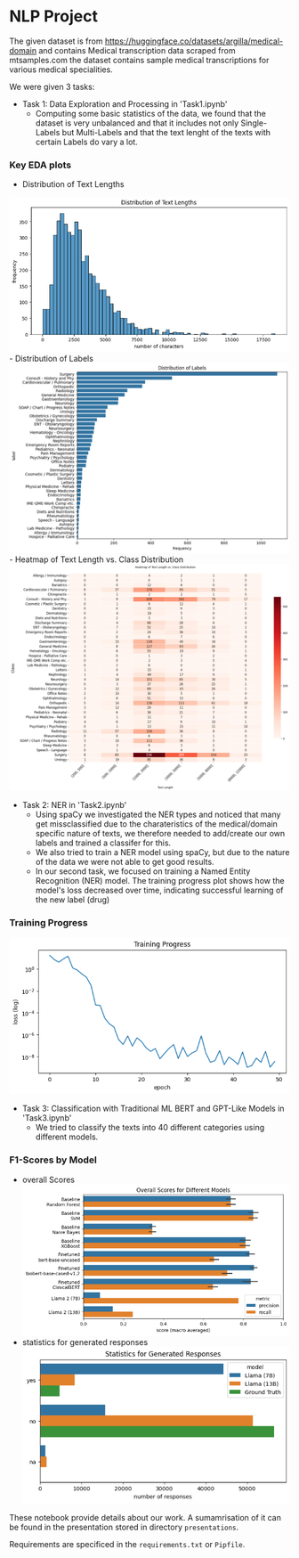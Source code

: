 # NLP Project

The given dataset is from https://huggingface.co/datasets/argilla/medical-domain and contains Medical transcription data scraped from mtsamples.com the dataset contains sample medical transcriptions for various medical specialities.

We were given 3 tasks:
* Task 1: Data Exploration and Processing in 'Task1.ipynb'
  - Computing some basic statistics of the data, we found that the dataset is very unbalanced and that it includes not only Single-Labels but Multi-Labels and that the text lenght of the texts with certain Labels do vary a lot.

### Key EDA plots
- Distribution of Text Lengths
<img src="/plots/distribution_of_text_lengths.png" width="600">
- Distribution of Labels
<img src="/plots/distribution_labels.png" width="600">
- Heatmap of Text Length vs. Class Distribution
<img src="/plots/heatmap_text_length_class_distribution.png" width="600">



* Task 2: NER in 'Task2.ipynb'
  - Using spaCy we investigated the NER types and noticed that many get missclassified due to the charateristics of the medical/domain specific nature of texts, we therefore needed to add/create our own labels and trained a classifer for this.
  - We also tried to train a NER model using spaCy, but due to the nature of the data we were not able to get good results.
  - In our second task, we focused on training a Named Entity Recognition (NER) model. The training progress plot shows how the model's loss decreased over time, indicating successful learning of the new label (drug)

### Training Progress
![Training Progress](/plots/training_NER.png)

* Task 3: Classification with Traditional ML BERT and GPT-Like Models in 'Task3.ipynb'
  - We tried to classify the texts into 40 different categories using different models.


### F1-Scores by Model
- overall Scores 
![overall Scores](/plots/overall_scores.png)
- statistics for generated responses
![statistics for generated responses](/plots/generated_responses.png)


These notebook provide details about our work. A sumamrisation of it can be found in the presentation stored in directory `presentations`.

Requirements are specificed in the `requirements.txt` or `Pipfile`.
